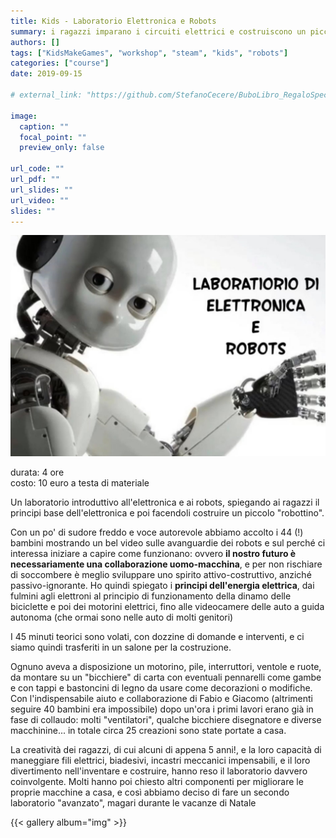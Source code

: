 ```yaml
---
title: Kids - Laboratorio Elettronica e Robots
summary: i ragazzi imparano i circuiti elettrici e costruiscono un piccolo automa
authors: []
tags: ["KidsMakeGames", "workshop", "steam", "kids", "robots"]
categories: ["course"]
date: 2019-09-15

# external_link: "https://github.com/StefanoCecere/BuboLibro_RegaloSpeciale"

image:
  caption: ""
  focal_point: ""
  preview_only: false

url_code: ""
url_pdf: ""
url_slides: ""
url_video: ""
slides: ""
---
```


![](laboratorio_robots.jpg)

durata: 4 ore  
costo: 10 euro a testa di materiale

Un laboratorio introduttivo all'elettronica e ai robots, spiegando ai ragazzi il principi base dell'elettronica e poi facendoli costruire un piccolo "robottino".

Con un po' di sudore freddo e voce autorevole abbiamo accolto i 44 (!) bambini mostrando un bel video sulle avanguardie dei robots e sul perché ci interessa iniziare a capire come funzionano: ovvero **il nostro futuro è necessariamente una collaborazione uomo-macchina**, e per non rischiare di soccombere è meglio sviluppare uno spirito attivo-costruttivo, anziché passivo-ignorante.
Ho quindi spiegato i **principi dell'energia elettrica**, dai fulmini agli elettroni al principio di funzionamento della dinamo delle biciclette e poi dei motorini elettrici, fino alle videocamere delle auto a guida autonoma (che ormai sono nelle auto di molti genitori)

I 45 minuti teorici sono volati, con dozzine di domande e interventi, e ci siamo quindi trasferiti in un salone per la costruzione.

Ognuno aveva a disposizione un motorino, pile, interruttori, ventole e ruote, da montare su un "bicchiere" di carta con eventuali pennarelli come gambe e con tappi e bastoncini di legno da usare come decorazioni o modifiche.
Con l'indispensabile aiuto e collaborazione di Fabio e Giacomo (altrimenti seguire 40 bambini era impossibile) dopo un'ora i primi lavori erano già in fase di collaudo: molti "ventilatori", qualche bicchiere disegnatore e diverse macchinine... in totale circa 25 creazioni sono state portate a casa.

La creatività dei ragazzi, di cui alcuni di appena 5 anni!, e la loro capacità di maneggiare fili elettrici, biadesivi, incastri meccanici impensabili, e il loro divertimento nell'inventare e costruire, hanno reso il laboratorio davvero coinvolgente.
Molti hanno poi chiesto altri componenti per migliorare le proprie macchine a casa, e così abbiamo deciso di fare un secondo laboratorio "avanzato", magari durante le vacanze di Natale

{{< gallery album="img" >}}
